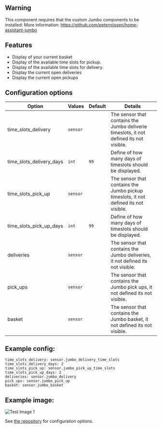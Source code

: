 ## Warning
This component requires that the custom Jumbo components to be installed:
More information: https://github.com/peternijssen/home-assistant-jumbo

## Features

* Display of your current basket
* Display of the available time slots for pickup.
* Display of the available time slots for delivery.
* Display the current open deliveries
* Display the current open pickups

## Configuration options
Option          		| Values        | Default   | Details
--              		| -             | -     	| -
time_slots_delivery 	| `sensor` 		| 			| The sensor that contains the Jumbo deliverie timeslots, it not defined its not visible.
time_slots_delivery_days| `int` 		| `99` 		| Define of how many days of timeslots should be displayed.
time_slots_pick_up 		| `sensor` 		| 			| The sensor that contains the Jumbo pickup timeslots, it not defined its not visible.
time_slots_pick_up_days | `int` 		| `99` 		| Define of how many days of timeslots should be displayed.
deliveries 				| `sensor` 		| 			| The sensor that contains the Jumbo deliveries, it not defined its not visible.
pick_ups 				| `sensor` 		| 			| The sensor that contains the Jumbo pick ups, it not defined its not visible.
basket 					| `sensor` 		| 			| The sensor that contains the Jumbo basket, it not defined its not visible.


## Example config:

```type: 'custom:jumbo-card'
time_slots_delivery: sensor.jumbo_delivery_time_slots
time_slots_delivery_days: 2
time_slots_pick_up: sensor.jumbo_pick_up_time_slots
time_slots_pick_up_days: 2
deliveries: sensor.jumbo_delivery
pick_ups: sensor.jumbo_pick_up
basket: sensor.jumbo_basket
```


## Example image:
![Test Image 1](https://github.com/Voxxie/lovelace-jumbo-card/blob/master/images/Examplecard.png)



See <a href="https://github.com/voxxie/home-assistant-jumbo-card" target="_blank">the repository</a> for configuration options.
